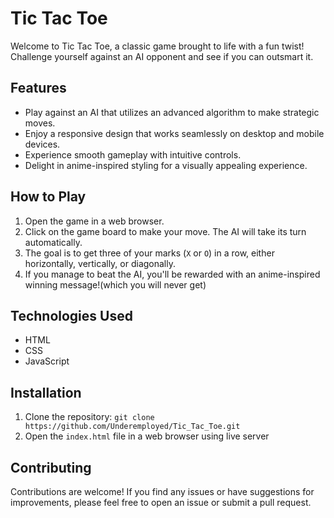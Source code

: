 <!DOCTYPE html>
<html>
<body>
  <h1>Tic Tac Toe</h1>

  <p>Welcome to Tic Tac Toe, a classic game brought to life with a fun twist! Challenge yourself against an AI opponent and see if you can outsmart it.</p>

  <h2>Features</h2>
  <ul>
    <li>Play against an AI that utilizes an advanced algorithm to make strategic moves.</li>
    <li>Enjoy a responsive design that works seamlessly on desktop and mobile devices.</li>
    <li>Experience smooth gameplay with intuitive controls.</li>
    <li>Delight in anime-inspired styling for a visually appealing experience.</li>
  </ul>

  <h2>How to Play</h2>
  <ol>
    <li>Open the game in a web browser.</li>
    <li>Click on the game board to make your move. The AI will take its turn automatically.</li>
    <li>The goal is to get three of your marks (<code>X</code> or <code>O</code>) in a row, either horizontally, vertically, or diagonally.</li>
    <li>If you manage to beat the AI, you'll be rewarded with an anime-inspired winning message!(which you will never get)</li>
  </ol>

  <h2>Technologies Used</h2>
  <ul>
    <li>HTML</li>
    <li>CSS</li>
    <li>JavaScript</li>
  </ul>

  <h2>Installation</h2>
  <ol>
    <li>Clone the repository: <code>git clone https://github.com/Underemployed/Tic_Tac_Toe.git</code></li>
    <li>Open the <code>index.html</code> file in a web browser using live server</li>
  </ol>

  <h2>Contributing</h2>
  <p>Contributions are welcome! If you find any issues or have suggestions for improvements, please feel free to open an issue or submit a pull request.</p>

</body>
</html>

